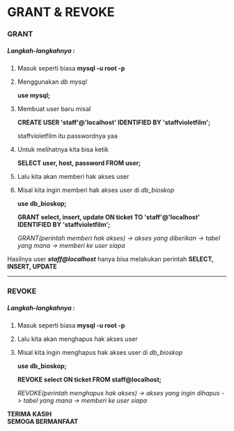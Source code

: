 <h1>GRANT & REVOKE</h1>
<h3>GRANT</h3>
<h5>Langkah-langkahnya :</h5>
<ol>
   <li>Masuk seperti biasa <b>mysql -u root -p</b></li>
   <li>
      <p>Menggunakan <i>db mysql</i></p>
      <p><b>use mysql;</b></p>
   </li>
   <li>
      <p>Membuat user baru misal</p>
      <p><b>CREATE USER 'staff'@'localhost' IDENTIFIED BY 'staffvioletfilm';</b></p>
      <p>staffvioletfilm itu passwordnya yaa</p>
   </li>
   <li>
      <p>Untuk melihatnya kita bisa ketik</p>
      <p><b>SELECT user, host, password FROM user;</b></p>
   </li>
   <li>
      <p>Lalu kita akan memberi hak akses user</p>
   </li>
   <li>
      <p>Misal kita ingin memberi hak akses user di <i>db_bioskop</i></p>
      <p><b>use db_bioskop;</b></p>
      <p><b>GRANT select, insert, update ON ticket TO 'staff'@'localhost' IDENTIFIED BY 'staffvioletfilm';</b></p>
       <p><i>GRANT(perintah memberi hak akses) -> akses yang diberikan -> tabel yang mana -> memberi ke user siapa</i></p>
   </li>
</ol>
<p>Hasilnya user <i><b>staff@localhost</b></i> hanya bisa melakukan perintah <b>SELECT, INSERT, UPDATE</b></p>
<hr>
<h3>REVOKE</h3>
<h5>Langkah-langkahnya :</h5>
<ol>
   <li>Masuk seperti biasa <b>mysql -u root -p</b></li>
   <li>
      <p>Lalu kita akan menghapus hak akses user</p>
   </li>
   <li>
      <p>Misal kita ingin menghapus hak akses user di <i>db_bioskop</i></p>
      <p><b>use db_bioskop;</b></p>
      <p><b>REVOKE select ON ticket FROM staff@localhost;</b></p>
       <p><i>REVOKE(perintah menghapus hak akses) -> akses yang ingin dihapus -> tabel yang mana -> memberi ke user siapa</i></p>
   </li>
</ol>
<b>TERIMA KASIH<br>SEMOGA BERMANFAAT</b>
